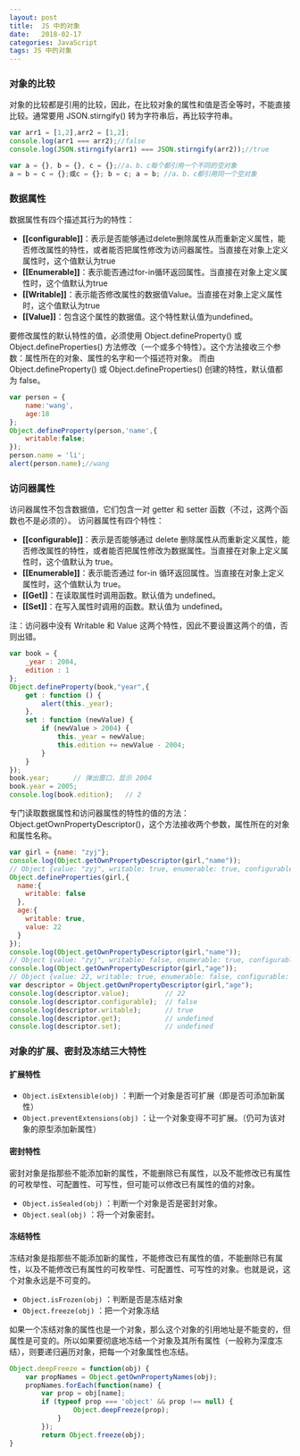 ```yaml
---
layout: post
title:  JS 中的对象
date:   2018-02-17
categories: JavaScript
tags: JS 中的对象
---
```


### 对象的比较

对象的比较都是引用的比较，因此，在比较对象的属性和值是否全等时，不能直接比较。通常要用 JSON.stirngify() 转为字符串后，再比较字符串。

```javascript
var arr1 = [1,2],arr2 = [1,2];
console.log(arr1 === arr2);//false
console.log(JSON.stirngify(arr1) === JSON.stirngify(arr2));//true

var a = {}, b = {}, c = {};//a、b、c每个都引用一个不同的空对象
a = b = c = {};或c = {}; b = c; a = b; //a、b、c都引用同一个空对象
```

### 数据属性

数据属性有四个描述其行为的特性：

- **[[configurable]]**：表示是否能够通过delete删除属性从而重新定义属性，能否修改属性的特性，或者能否把属性修改为访问器属性。当直接在对象上定义属性时，这个值默认为true
- **[[Enumerable]]**：表示能否通过for-in循环返回属性。当直接在对象上定义属性时，这个值默认为true
- **[[Writable]]**：表示能否修改属性的数据值Value。当直接在对象上定义属性时，这个值默认为true
- **[[Value]]**：包含这个属性的数据值。这个特性默认值为undefined。

要修改属性的默认特性的值，必须使用 Object.defineProperty() 或 Object.defineProperties() 方法修改（一个或多个特性）。这个方法接收三个参数：属性所在的对象、属性的名字和一个描述符对象。 而由Object.defineProperty() 或 Object.defineProperties() 创建的特性，默认值都为 false。

```javascript
var person = {
    name:'wang',
    age:18
};
Object.defineProperty(person,'name',{
    writable:false;
});
person.name = 'li';
alert(person.name);//wang
```

### 访问器属性

访问器属性不包含数据值，它们包含一对 getter 和 setter 函数（不过，这两个函数也不是必须的）。
访问器属性有四个特性：

- **[[configurable]]**：表示是否能够通过 delete 删除属性从而重新定义属性，能否修改属性的特性，或者能否把属性修改为数据属性。当直接在对象上定义属性时，这个值默认为 true。
- **[[Enumerable]]**：表示能否通过 for-in 循环返回属性。当直接在对象上定义属性时，这个值默认为 true。
- **[[Get]]**：在读取属性时调用函数。默认值为 undefined。
- **[[Set]]**：在写入属性时调用的函数。默认值为 undefined。

注：访问器中没有 Writable 和 Value 这两个特性，因此不要设置这两个的值，否则出错。

```javascript
var book = {
    _year : 2004,
    edition : 1
};
Object.defineProperty(book,"year",{ 
    get : function () {
        alert(this._year);
    },
    set : function (newValue) {
        if (newValue > 2004) {
            this._year = newValue;
            this.edition += newValue - 2004;
        }
    }
});
book.year;      // 弹出窗口，显示 2004
book.year = 2005;
console.log(book.edition);   // 2
```

专门读取数据属性和访问器属性的特性的值的方法：
Object.getOwnPropertyDescriptor()，这个方法接收两个参数，属性所在的对象和属性名称。

```javascript
var girl = {name: "zyj"};
console.log(Object.getOwnPropertyDescriptor(girl,"name"));
// Object {value: "zyj", writable: true, enumerable: true, configurable: true}
Object.defineProperties(girl,{
  name:{
    writable: false
  },
  age:{
    writable: true,
    value: 22
  }
});
console.log(Object.getOwnPropertyDescriptor(girl,"name"));
// Object {value: "zyj", writable: false, enumerable: true, configurable: true}
console.log(Object.getOwnPropertyDescriptor(girl,"age"));
// Object {value: 22, writable: true, enumerable: false, configurable: false}
var descriptor = Object.getOwnPropertyDescriptor(girl,"age");
console.log(descriptor.value);         // 22
console.log(descriptor.configurable);  // false
console.log(descriptor.writable);      // true
console.log(descriptor.get);           // undefined
console.log(descriptor.set);           // undefined
```



### 对象的扩展、密封及冻结三大特性

#### 扩展特性

- `Object.isExtensible(obj)` ：判断一个对象是否可扩展（即是否可添加新属性）
- `Object.preventExtensions(obj)` ：让一个对象变得不可扩展。（仍可为该对象的原型添加新属性）

#### 密封特性

密封对象是指那些不能添加新的属性，不能删除已有属性，以及不能修改已有属性的可枚举性、可配置性、可写性，但可能可以修改已有属性的值的对象。

- `Object.isSealed(obj)` ：判断一个对象是否是密封对象。
- `Object.seal(obj)` ：将一个对象密封。

#### 冻结特性

冻结对象是指那些不能添加新的属性，不能修改已有属性的值，不能删除已有属性，以及不能修改已有属性的可枚举性、可配置性、可写性的对象。也就是说，这个对象永远是不可变的。

- `Object.isFrozen(obj)` ：判断是否是冻结对象
- `Object.freeze(obj)` ：把一个对象冻结

如果一个冻结对象的属性也是一个对象，那么这个对象的引用地址是不能变的，但属性是可变的。所以如果要彻底地冻结一个对象及其所有属性（一般称为深度冻结），则要递归遍历对象，把每一个对象属性也冻结。

```javascript
Object.deepFreeze = function(obj) {
    var propNames = Object.getOwnPropertyNames(obj);
    propNames.forEach(function(name) {
        var prop = obj[name];
        if (typeof prop === 'object' && prop !== null) {
                Object.deepFreeze(prop); 
            }
        });
        return Object.freeze(obj);
}
```

